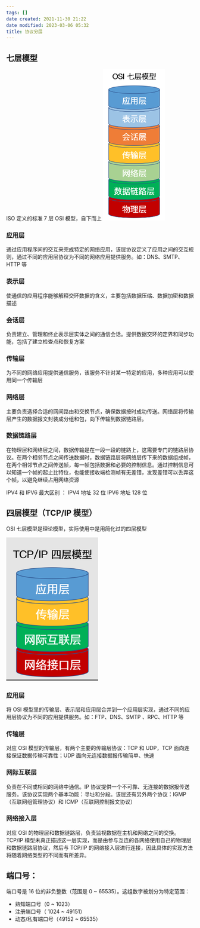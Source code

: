 ```yaml
---
tags: []
date created: 2021-11-30 21:22
date modified: 2023-03-06 05:32
title: 协议分层
---
```


## 七层模型

ISO 定义的标准 7 层 OSI 模型，自下而上
![Pasted image 20230306045324|200](attachments/Pasted%20image%2020230306045324.png)

### 应用层

通过应用程序间的交互来完成特定的网络应用，该层协议定义了应用之间的交互规则，通过不同的应用层协议为不同的网络应用提供服务。如：DNS、SMTP、HTTP 等

### 表示层

使通信的应用程序能够解释交环数据的含义，主要包括数据压缩、数据加密和数据描述

### 会话层

负责建立、管理和终止表示层实体之间的通信会话。提供数据交环的定界和同步功能，包括了建立检查点和恢复方案

### 传输层

为不同的网络应用提供通信服务，该服务不针对某一特定的应用，多种应用可以使用同一个传输层

### 网络层

主要负责选择合适的网间路由和交换节点，确保数据按时成功传送。网络层将传输层产生的数据报文封装成分组和包，向下传输到数据链路层。

### 数据链路层

在物理层和网络层之间，数据传输是在一段一段的链路上，这需要专门的链路层协议。在两个相邻节点之间传送数据时，数据链路层将网络层传下来的数据组成帧，在两个相邻节点之间传送帧，每一帧包括数据和必要的控制信息。通过控制信息可以知道一个帧的起止比特位，也能使接收端检测帧有无差错，发现差错可以丢弃这个帧，以避免继续占用网络资源

IPV4 和 IPV6 最大区别 ： IPV4 地址 32 位 IPV6 地址 128 位

## 四层模型（TCP/IP 模型）

OSI 七层模型是理论模型，实际使用中是用简化过的四层模型

![|200](attachments/Pasted%20image%2020230306051835.png)

### 应用层

将 OSI 模型里的传输层、表示层和应用层合并到一个应用层实现，通过不同的应用层协议为不同的应用提供服务。如：FTP、DNS、SMTP 、RPC、HTTP 等

### 传输层

对应 OSI 模型的传输层，有两个主要的传输层协议：TCP 和 UDP，TCP 面向连接保证数据传输可靠性；UDP 面向无连接数据报传输简单、快速

### 网际互联层

负责在不同或相同的网络中通信。IP 协议提供一个不可靠、无连接的数据报传送服务。该协议实现两个基本功能：寻址和分段。该层还有另外两个协议：IGMP（互联网组管理协议）和 ICMP（互联网控制报文协议）

### 网络接入层

对应 OSI 的物理层和数据链路层，负责监视数据在主机和网络之间的交换。TCP/IP 模型未真正描述这一层实现，而是由参与互连的各网络使用自己的物理层和数据链路层协议，然后与 TCP/IP 的网络接入层进行连接，因此具体的实现方法将随着网络类型的不同而有所差异。

## 端口号：

端口号是 16 位的非负整数（范围是 0 ~ 65535）。这组数字被划分为特定范围：

- 熟知端口号（0 ~ 1023）
- 注册端口号（ 1024 ~ 49151）
- 动态/私有端口号（49152 ~ 65535）